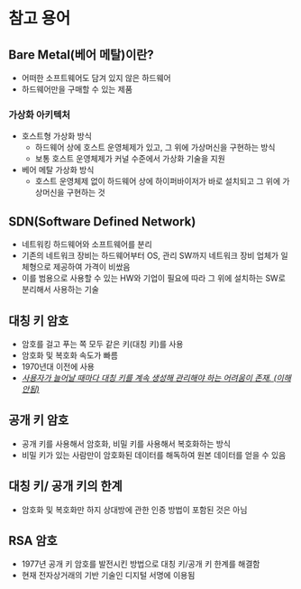# 참고 용어

## Bare Metal(베어 메탈)이란?
- 어떠한 소프트웨어도 담겨 있지 않은 하드웨어
- 하드웨어만을 구매할 수 있는 제품

### 가상화 아키텍처
- 호스트형 가상화 방식
  - 하드웨어 상에 호스트 운영체제가 있고, 그 위에 가상머신을 구현하는 방식
  - 보통 호스트 운영체제가 커널 수준에서 가상화 기술을 지원
- 베어 메탈 가상화 방식
  - 호스트 운영체제 없이 하드웨어 상에 하이퍼바이저가 바로 설치되고 그 위에 가상머신을 구현하는 것



## SDN(Software Defined Network)
- 네트워킹 하드웨어와 소프트웨어를 분리
- 기존의 네트워크 장비는 하드웨어부터 OS, 관리 SW까지 네트워크 장비 업체가 일체형으로 제공하여 가격이 비쌌음
- 이를 범용으로 사용할 수 있는 HW와 기업이 필요에 따라 그 위에 설치하는 SW로 분리해서 사용하는 기술



## 대칭 키 암호
- 암호를 걸고 푸는 쪽 모두 같은 키(대칭 키)를 사용
- 암호화 및 복호화 속도가 빠름
- 1970년대 이전에 사용
- <U>*사용자가 늘어날 때마다 대칭 키를 계속 생성해 관리해야 하는 어려움이 존재. (이해안됨)*</U>



## 공개 키 암호
- 공개 키를 사용해서 암호화, 비밀 키를 사용해서 복호화하는 방식
- 비밀 키가 있는 사람만이 암호화된 데이터를 해독하여 원본 데이터를 얻을 수 있음



## 대칭 키/ 공개 키의 한계
- 암호화 및 복호화만 하지 상대방에 관한 인증 방법이 포함된 것은 아님



## RSA 암호
- 1977년 공개 키 암호를 발전시킨 방법으로 대칭 키/공개 키 한계를 해결함
- 현재 전자상거래의 기반 기술인 디지털 서명에 이용됨